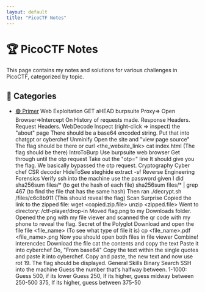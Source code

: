 ```yaml
---
layout: default
title: "PicoCTF Notes"
---
```


# 🏆 PicoCTF Notes

This page contains my notes and solutions for various challenges in PicoCTF, categorized by topic.

## 📌 Categories

- [🟢 Primer](./primer.md)
Web Exploitation
    GET aHEAD
        burpsuite
        Proxy⇒ Open Browser⇒Intercept On
        History of requests made.
        Response Headers. Request Headers.
    WebDecode
        Inspect (right-click ⇒ inspect) the "about" page
        There should be a base64 encoded string.
        Put that into chatgpt or cyberchef
    Unminify
        Open the site and "view page source"
        The flag should be there
        or
        curl <the_website_link>
        cat index.html (The flag should be there)
    IntroToBurp
        Use burpsuite web browser
        Get through until the otp request
        Take out the "otp=" line
        It should give you the flag. We basically bypassed the otp request. 
Cryptography 
    Cyber chef
    CSR decoder
    HideToSee
        steghide extract -sf <file> 
Reverse Engineering 
Forensics
    Verify
        ssh into the machine
        use the password given
        I did sha256sum files/* (to get the hash of each file)
        sha256sum files/* | grep 467 (to find the file that has the same hash)
        Then ran ./decrypt.sh /files/c6c8b911 (This should reveal the flag)
    Scan Surprise
        Copied the link to the zipped file: wget <copied.zip.file>
        unzip <zipped.file>
        Went to directory: /ctf-player/drop-in
        Moved flag.png to my Downloads folder.
        Opened the png with my file viewer and scanned the qr code with my phone to reveal the flag. 
    Secret of the Polyglot
        Download and open the file
        file <file_name> (To see what type of file it is)
        cp <file_name>.pdf <file_name>.png
        Now you should open both files in file viewer
        Combine!
    interencdec
        Download the file
        cat the contents and copy the text
        Paste it into cyberchef
        Do, "From base64"
        Copy the text within the single quotes and paste it into cyberchef.
        Copy and paste, the new text and now use rot 19.
        The flag should be displayed. 
General Skills
    Binary Search
        SSH into the machine
        Guess the number that's halfway between.
        1-1000: Guess 500, if its lower
        Guess 250, If its higher, guess midway between 250-500
        375, If its higher, guess between 375-50

